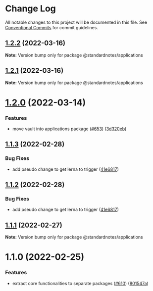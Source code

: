 # Change Log

All notable changes to this project will be documented in this file.
See [Conventional Commits](https://conventionalcommits.org) for commit guidelines.

## [1.2.2](https://github.com/standardnotes/snjs/compare/@standardnotes/applications@1.2.0...@standardnotes/applications@1.2.2) (2022-03-16)

**Note:** Version bump only for package @standardnotes/applications





## [1.2.1](https://github.com/standardnotes/snjs/compare/@standardnotes/applications@1.2.0...@standardnotes/applications@1.2.1) (2022-03-16)

**Note:** Version bump only for package @standardnotes/applications





# [1.2.0](https://github.com/standardnotes/snjs/compare/@standardnotes/applications@1.1.3...@standardnotes/applications@1.2.0) (2022-03-14)


### Features

* move vault into applications package ([#653](https://github.com/standardnotes/snjs/issues/653)) ([3d320eb](https://github.com/standardnotes/snjs/commit/3d320eb51ac74729ab8864f1c4c4f24d8fb794d5))





## [1.1.3](https://github.com/standardnotes/snjs/compare/@standardnotes/applications@1.1.1...@standardnotes/applications@1.1.3) (2022-02-28)


### Bug Fixes

* add pseudo change to get lerna to trigger ([41e6817](https://github.com/standardnotes/snjs/commit/41e6817bbf726b0932cdf16f58622328b9e42803))





## [1.1.2](https://github.com/standardnotes/snjs/compare/@standardnotes/applications@1.1.1...@standardnotes/applications@1.1.2) (2022-02-28)


### Bug Fixes

* add pseudo change to get lerna to trigger ([41e6817](https://github.com/standardnotes/snjs/commit/41e6817bbf726b0932cdf16f58622328b9e42803))





## [1.1.1](https://github.com/standardnotes/snjs/compare/@standardnotes/applications@1.1.0...@standardnotes/applications@1.1.1) (2022-02-27)

**Note:** Version bump only for package @standardnotes/applications





# 1.1.0 (2022-02-25)


### Features

* extract core functionalities to separate packages ([#610](https://github.com/standardnotes/snjs/issues/610)) ([801547a](https://github.com/standardnotes/snjs/commit/801547a71614ad51a92fb249eaa184ed46a44aac))
